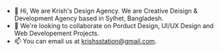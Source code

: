 - 👋 Hi, We are Krish's Design Agency. We are Creative Deisign & Development Agency based in Sylhet, Bangladesh.
- 💞️ We're looking to collaborate on Porduct Design, UI/UX Design and Web Developement Projects.
- 📫 You can email us at krishsstation@gmail.com.

<!---
krishsdesign/krishsdesign is a ✨ special ✨ repository because its `README.md` (this file) appears on your GitHub profile.
You can click the Preview link to take a look at your changes.
--->
